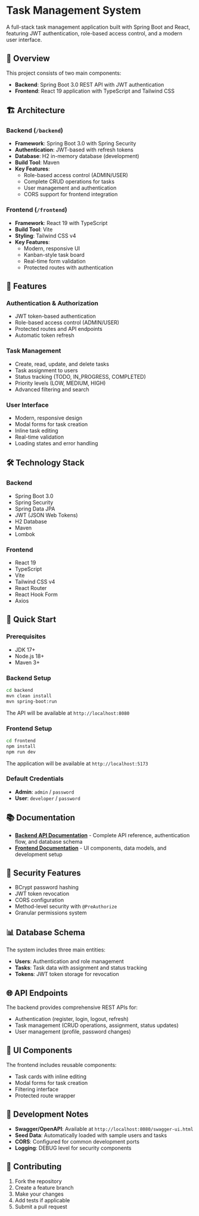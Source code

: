 # Task Management System

A full-stack task management application built with Spring Boot and React, featuring JWT authentication, role-based access control, and a modern user interface.

## 🚀 Overview

This project consists of two main components:
- **Backend**: Spring Boot 3.0 REST API with JWT authentication
- **Frontend**: React 19 application with TypeScript and Tailwind CSS

## 🏗️ Architecture

### Backend (`/backend`)
- **Framework**: Spring Boot 3.0 with Spring Security
- **Authentication**: JWT-based with refresh tokens
- **Database**: H2 in-memory database (development)
- **Build Tool**: Maven
- **Key Features**:
  - Role-based access control (ADMIN/USER)
  - Complete CRUD operations for tasks
  - User management and authentication
  - CORS support for frontend integration

### Frontend (`/frontend`)
- **Framework**: React 19 with TypeScript
- **Build Tool**: Vite
- **Styling**: Tailwind CSS v4
- **Key Features**:
  - Modern, responsive UI
  - Kanban-style task board
  - Real-time form validation
  - Protected routes with authentication

## 🎯 Features

### Authentication & Authorization
- JWT token-based authentication
- Role-based access control (ADMIN/USER)
- Protected routes and API endpoints
- Automatic token refresh

### Task Management
- Create, read, update, and delete tasks
- Task assignment to users
- Status tracking (TODO, IN_PROGRESS, COMPLETED)
- Priority levels (LOW, MEDIUM, HIGH)
- Advanced filtering and search

### User Interface
- Modern, responsive design
- Modal forms for task creation
- Inline task editing
- Real-time validation
- Loading states and error handling

## 🛠️ Technology Stack

### Backend
- Spring Boot 3.0
- Spring Security
- Spring Data JPA
- JWT (JSON Web Tokens)
- H2 Database
- Maven
- Lombok

### Frontend
- React 19
- TypeScript
- Vite
- Tailwind CSS v4
- React Router
- React Hook Form
- Axios

## 🚀 Quick Start

### Prerequisites
- JDK 17+
- Node.js 18+
- Maven 3+

### Backend Setup
```bash
cd backend
mvn clean install
mvn spring-boot:run
```
The API will be available at `http://localhost:8080`

### Frontend Setup
```bash
cd frontend
npm install
npm run dev
```
The application will be available at `http://localhost:5173`

### Default Credentials
- **Admin**: `admin` / `password`
- **User**: `developer` / `password`

## 📚 Documentation

- **[Backend API Documentation](./backend/README.md)** - Complete API reference, authentication flow, and database schema
- **[Frontend Documentation](./frontend/README.md)** - UI components, data models, and development setup

## 🔐 Security Features

- BCrypt password hashing
- JWT token revocation
- CORS configuration
- Method-level security with `@PreAuthorize`
- Granular permissions system

## 📊 Database Schema

The system includes three main entities:
- **Users**: Authentication and role management
- **Tasks**: Task data with assignment and status tracking
- **Tokens**: JWT token storage for revocation

## 🌐 API Endpoints

The backend provides comprehensive REST APIs for:
- Authentication (register, login, logout, refresh)
- Task management (CRUD operations, assignment, status updates)
- User management (profile, password changes)

## 🎨 UI Components

The frontend includes reusable components:
- Task cards with inline editing
- Modal forms for task creation
- Filtering interface
- Protected route wrapper

## 📝 Development Notes

- **Swagger/OpenAPI**: Available at `http://localhost:8080/swagger-ui.html`
- **Seed Data**: Automatically loaded with sample users and tasks
- **CORS**: Configured for common development ports
- **Logging**: DEBUG level for security components

## 🤝 Contributing

1. Fork the repository
2. Create a feature branch
3. Make your changes
4. Add tests if applicable
5. Submit a pull request

